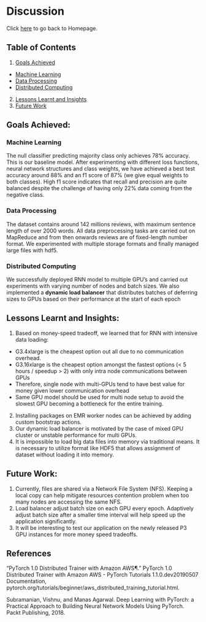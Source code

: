 # Discussion
Click <a href="http://sophieyanzhao.github.io">here</a> to go back to Homepage.

## Table of Contents
1. [Goals Achieved](#goals-achieved)
  * [Machine Learning](#machine-learning)
  * [Data Processing](#data-processing)
  * [Distributed Computing](#distributed-computing)
2. [Lessons Learnt and Insights](#lessons-learnt-and-insights)
3. [Future Work](#future-work)



## Goals Achieved:
### Machine Learning 
The null classifier predicting majority class only achieves 78% accuracy. This is our baseline model.  After experimenting with different loss functions, neural network structures and class weights, we have achieved a best test accuracy around 88% and an f1 score of 87% (we give equal weights to both classes). High f1 score indicates that recall and precision are quite balanced despite the challenge of having only 22% data coming from the negative class.  

### Data Processing
The dataset contains around 142 millions reviews, with maximum sentence length of over 2000 words. All data preprocessing tasks are carried out on MapReduce and from then onwards reviews are of fixed-length number format. We experimented with multiple storage formats and finally managed large files with hdf5.

### Distributed Computing
We successfully deployed RNN model to multiple GPU’s and carried out experiments with varying number of nodes and batch sizes. We also implemented a **dynamic load balancer** that distributes batches of deferring sizes to GPUs based on their performance at the start of each epoch

## Lessons Learnt and Insights:
1.	Based on money-speed tradeoff, we learned that for RNN with intensive data loading:
   * G3.4xlarge is the cheapest option out all due to no communication overhead.
   * G3.16xlarge is the cheapest option amongst the fastest options (< 5 hours / speedup > 2) with only intra node communications between GPUs
   * Therefore, single node with multi-GPUs tend to have best value for money given lower communication overhead
   * Same GPU model should be used for multi node setup to avoid the slowest GPU becoming a bottleneck for the entire training.
2. Installing packages on EMR worker nodes can be achieved by adding custom bootstrap actions.
3. Our dynamic load balancer is motivated by the case of mixed GPU cluster or unstable performance for multi GPUs.
4.	It is impossible to load big data files into memory via traditional means. It is necessary to utilize format like HDF5 that allows assignment of dataset without loading it into memory.


## Future Work:
1.	Currently, files are shared via a Network File System (NFS). Keeping a local copy can help mitigate resources contention problem when too many nodes are accessing the same NFS.
2.	Load balancer adjust batch size on each GPU every epoch. Adaptively adjust batch size after a smaller time interval will help speed up the application significantly. 
3.	It will be interesting to test our application on the newly released P3 GPU instances for more money speed tradeoffs.

## References

“PyTorch 1.0 Distributed Trainer with Amazon AWS¶.” PyTorch 1.0 Distributed Trainer with Amazon AWS - PyTorch Tutorials 1.1.0.dev20190507 Documentation, pytorch.org/tutorials/beginner/aws_distributed_training_tutorial.html.

Subramanian, Vishnu, and Manas Agarwal. Deep Learning with PyTorch: a Practical Approach to Building Neural Network Models Using PyTorch. Packt Publishing, 2018.
